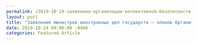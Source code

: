 ```yaml
---
permalink: /2019-10-24-заявление-организации-коллективной-безопасности
layout: post
title: "Заявление министров иностранных дел государств – членов Организации Договора о коллективной безопасности в связи с 80-летием начала Второй мировой войны"
date: 2019-10-24 00:00:00 -0400
categories: Featured Article
---
```


